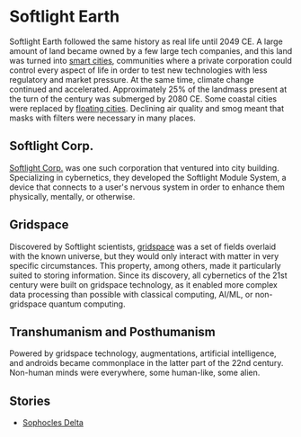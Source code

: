 # Softlight Earth

<meta property="og:description" content="Softlight Earth followed the same history as real life until 2049 CE.">

Softlight Earth followed the same history as real life until 2049 CE. A large amount of land became owned by a few large tech companies, and this land was turned into [smart cities](smart-cities.md), communities where a private corporation could control every aspect of life in order to test new technologies with less regulatory and market pressure. At the same time, climate change continued and accelerated. Approximately 25% of the landmass present at the turn of the century was submerged by 2080 CE. Some coastal cities were replaced by [floating cities](floating-cities.md). Declining air quality and smog meant that masks with filters were necessary in many places.

## Softlight Corp.

[Softlight Corp.](cyber-orgs/softlight-corp.md) was one such corporation that ventured into city building. Specializing in cybernetics, they developed the Softlight Module System, a device that connects to a user's nervous system in order to enhance them physically, mentally, or otherwise.

## Gridspace

Discovered by Softlight scientists, [gridspace](gridspace.md) was a set of fields overlaid with the known universe, but they would only interact with matter in very specific circumstances. This property, among others, made it particularly suited to storing information. Since its discovery, all cybernetics of the 21st century were built on gridspace technology, as it enabled more complex data processing than possible with classical computing, AI/ML, or non-gridspace quantum computing.

## Transhumanism and Posthumanism

Powered by gridspace technology, augmentations, artificial intelligence, and androids became commonplace in the latter part of the 22nd century. Non-human minds were everywhere, some human-like, some alien.

## Stories

- [Sophocles Delta](../../../stories/sophocles-delta.md)